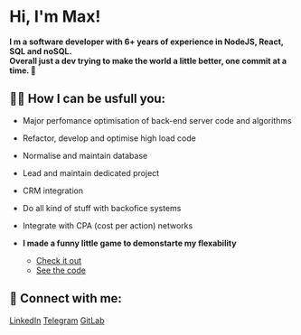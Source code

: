 <h1>Hi, I'm Max!</h1>
<b>I m a software developer with 6+ years of experience in NodeJS, React, SQL and noSQL. <br>
Overall just a dev trying to make the world a little better, one commit at a time. 👯</nl></b>



<h2>👨‍💼 How I can be usfull you:</h2>

- Major perfomance optimisation of back-end server code and algorithms
- Refactor, develop and optimise high load code
- Normalise and maintain database
- Lead and maintain dedicated project
- CRM integration
- Do all kind of stuff with backofice systems
- Integrate with CPA (cost per action) networks

- <b>I made a funny little game to demonstarte my flexability</b>
  - [Check it out](https://maximkaygorodov.github.io/BouncyBalls/)
  - [See the code ](https://github.com/MaximKaygorodov/BouncyBalls)


<h2> 🤳 Connect with me:</h2>


<a href="https://www.linkedin.com/in/maxim-kaygorodov-9b2b341b3">LinkedIn</a> <a href="https://t.me/Makosok">Telegram</a> <a href="https://gitlab.fxgam.es/m.kaigorodov">GitLab</a>

<!--
**joshmadakor1/joshmadakor1** is a ✨ _special_ ✨ repository because its `README.md` (this file) appears on your GitHub profile.

Here are some ideas to get you started:

- 🔭 I’m currently working on ...
- 🌱 I’m currently learning ...
- 👯 I’m looking to collaborate on ...
- 🤔 I’m looking for help with ...
- 💬 Ask me about ...
- 📫 How to reach me: ...
- 😄 Pronouns: ...
- ⚡ Fun fact: ...
-->
